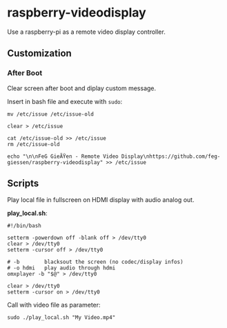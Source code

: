 raspberry-videodisplay
======================

Use a raspberry-pi as a remote video display controller.

## Customization ##

### After Boot ###

Clear screen after boot and diplay custom message.

Insert in bash file and execute with `sudo`:

    mv /etc/issue /etc/issue-old
	
    clear > /etc/issue

    cat /etc/issue-old >> /etc/issue
	rm /etc/issue-old

    echo "\n\nFeG GieÃŸen - Remote Video Display\nhttps://github.com/feg-giessen/raspberry-videodisplay" >> /etc/issue

## Scripts ##

Play local file in fullscreen on HDMI display with audio analog out.

**play_local.sh**:

    #!/bin/bash

    setterm -powerdown off -blank off > /dev/tty0
    clear > /dev/tty0
    setterm -cursor off > /dev/tty0

    # -b        blacksout the screen (no codec/display infos)
    # -o hdmi   play audio through hdmi
    omxplayer -b "$@" > /dev/tty0

    clear > /dev/tty0
    setterm -cursor on > /dev/tty0

Call with video file as parameter:

    sudo ./play_local.sh "My Video.mp4"